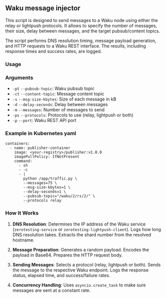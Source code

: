 ## Waku message injector

This script is designed to send messages to a Waku node
using either the relay or lightpush protocols. 
It allows to specify the number of messages, their size,
delay between messages, and the target pubsub/content topics.

The script performs DNS resolution timing, 
message payload generation, 
and HTTP requests to a Waku REST interface. 
The results, including response times and success rates, are logged.

### Usage


### Arguments
- `-pt` `--pubsub-topic`: Waku pubsub topic
- `-ct` `--content-topic`: Message content topic
- `-s`  `--msg-size-kbytes`: Size of each message in kB
- `-d`  `--delay-seconds`: Delay between messages
- `-m`  `--messages`: Number of messages to send
- `-ps` `--protocols`: Protocols to use (relay, lightpush or both)
- `-p`  `--port`: Waku REST API port

### Example in Kubernetes yaml
```
containers:
  - name: publisher-container
    image: <your-registry>/publisher:v1.0.0
    imagePullPolicy: IfNotPresent
    command:
      - sh
      - -c
      - |
        python /app/traffic.py \
        --messages=75 \
        --msg-size-kbytes=1 \
        --delay-seconds=1 \
        --pubsub-topic="/waku/2/rs/2/" \
        --protocols relay
```

### How It Works
1. **DNS Resolution**:
Determines the IP address of the Waku service (`zerotesting-service` or `zerotesting-lightpush-client`).
Logs how long DNS resolution takes.
Extracts the shard number from the resolved hostname.

2. **Message Preparation**:
Generates a random payload.
Encodes the payload in Base64.
Prepares the HTTP request body.

3. **Sending Messages**:
Selects a protocol (relay, lightpush or both).
Sends the message to the respective Waku endpoint.
Logs the response status, elapsed time, and success/failure rates.

4. **Concurrency Handling**:
Uses `asyncio.create_task` to make sure messages are sent at a constant rate.
